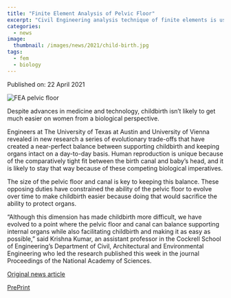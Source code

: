 ```yaml
---
title: "Finite Element Analysis of Pelvic Floor"
excerpt: "Civil Engineering analysis technique of finite elements is used for the first time to answer an evolutionary question"
categories:
  - news
image: 
  thumbnail: /images/news/2021/child-birth.jpg
tags: 
  - fem
  - biology
---
```


Published on: 22 April 2021 

![FEA pelvic floor]({{site.url}}/images/news/2021/child-birth.jpg)

Despite advances in medicine and technology, childbirth isn’t likely to get much easier on women from a biological perspective.

Engineers at The University of Texas at Austin and University of Vienna revealed in new research a series of evolutionary trade-offs that have created a near-perfect balance between supporting childbirth and keeping organs intact on a day-to-day basis. Human reproduction is unique because of the comparatively tight fit between the birth canal and baby’s head, and it is likely to stay that way because of these competing biological imperatives.

The size of the pelvic floor and canal is key to keeping this balance. These opposing duties have constrained the ability of the pelvic floor to evolve over time to make childbirth easier because doing that would sacrifice the ability to protect organs.

“Although this dimension has made childbirth more difficult, we have evolved to a point where the pelvic floor and canal can balance supporting internal organs while also facilitating childbirth and making it as easy as possible,” said Krishna Kumar, an assistant professor in the Cockrell School of Engineering’s Department of Civil, Architectural and Environmental Engineering who led the research published this week in the journal Proceedings of the National Academy of Sciences.

[Original news article](https://news.utexas.edu/2021/04/22/why-the-human-body-has-not-evolved-to-make-childbirth-easier-or-has-it/)

[PrePrint](https://doi.org/10.5281/zenodo.4718654)